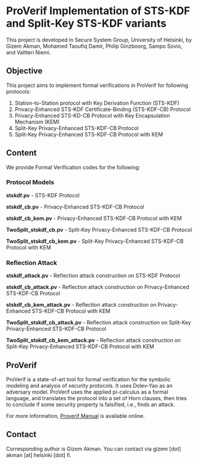 # ProVerif Implementation of STS-KDF and Split-Key STS-KDF variants

This project is developed in Secure System Group, University of Helsinki, by Gizem Akman, Mohamed Taoufiq Damir, Philip Ginzboorg, Sampo Sovio, and Valtteri Niemi. 

## Objective

This project aims to implement formal verifications in ProVerif for following protocols:

1. Station-to-Station protocol with Key Derivation Function (STS-KDF)
2. Privacy-Enhanced STS-KDF Certificate-Binding (STS-KDF-CB) Protocol
3. Privacy-Enhanced STS-KD-CB Protocol with Key Encapsulation Mechanism (KEM)
4. Split-Key Privacy-Enhanced STS-KDF-CB Protocol
5. Split-Key Privacy-Enhanced STS-KDF-CB Protocol with KEM

## Content

We provide Formal Verification codes for the following:

### Protocol Models
**stskdf.pv** - STS-KDF Protocol

**stskdf_cb.pv** - Privacy-Enhanced STS-KDF-CB Protocol

**stskdf_cb_kem.pv** - Privacy-Enhanced STS-KDF-CB Protocol with KEM

**TwoSplit_stskdf_cb.pv** - Split-Key Privacy-Enhanced STS-KDF-CB Protocol

**TwoSplit_stskdf_cb_kem.pv** - Split-Key Privacy-Enhanced STS-KDF-CB Protocol with KEM

### Reflection Attack
**stskdf_attack.pv** - Reflection attack construction on STS-KDF Protocol

**stskdf_cb_attack.pv** - Reflection attack construction on Privacy-Enhanced STS-KDF-CB Protocol

**stskdf_cb_kem_attack.pv** - Reflection attack construction on Privacy-Enhanced STS-KDF-CB Protocol with KEM

**TwoSplit_stskdf_cb_attack.pv** - Reflection attack construction on Split-Key Privacy-Enhanced STS-KDF-CB Protocol

**TwoSplit_stskdf_cb_kem_attack.pv** - Reflection attack construction on Split-Key Privacy-Enhanced STS-KDF-CB Protocol with KEM

## ProVerif

ProVerif is a state-of-art tool for formal verification for the symbolic modeling and analysis of security protocols. It uses Dolev-Yao as an adversary model. ProVerif uses the applied pi-calculus as a formal language, and translates the protocol into a set of Horn clauses, then tries to conclude if some security property is falsified, i.e., finds an attack.

For more information, [Proverif Manual](https://bblanche.gitlabpages.inria.fr/proverif/manual.pdf) is available online.

## Contact

Corresponding author is Gizem Akman. You can contact via gizem [dot] akman [at] helsinki [dot] fi.

